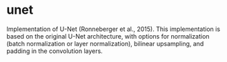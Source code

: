 # unet
Implementation of U-Net (Ronneberger et al., 2015). This implementation is based on the original U-Net architecture, with options for normalization (batch normalization or layer normalization), bilinear upsampling, and padding in the convolution layers.
